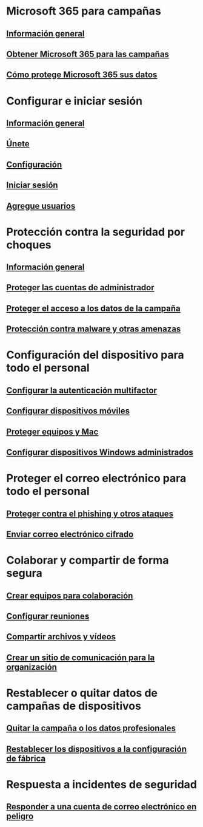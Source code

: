 # Microsoft 365 para campañas
## [Información general](index.md)
## [Obtener Microsoft 365 para las campañas](get-microsoft-365-campaigns.md)
## [Cómo protege Microsoft 365 sus datos](m365-campaigns-users.md)

# Configurar e iniciar sesión
## [Información general](microsoft-365-campaigns-setup-overview.md)
## [Únete](m365-campaigns-sign-up.md)
## [Configuración](../business/set-up.md?toc=/microsoft-365/campaigns/toc.json)
## [Iniciar sesión](m365-campaigns-sign-in.md)
## [Agregue usuarios](../business/add-users-m365b.md?toc=/microsoft-365/campaigns/toc.json)

# Protección contra la seguridad por choques
## [Información general](m365-campaigns-security-overview.md)
## [Proteger las cuentas de administrador](m365-campaigns-protect-admin-accounts.md)
## [Proteger el acceso a los datos de la campaña](m365-campaigns-conditional-access.md)
## [Protección contra malware y otras amenazas](m365-campaigns-increase-protection.md) 

# Configuración del dispositivo para todo el personal
## [Configurar la autenticación multifactor](m365-campaigns-multifactor-authenication.md)
## [Configurar dispositivos móviles](../business/set-up-mobile-devices.md?toc=/microsoft-365/campaigns/toc.json)
## [Proteger equipos y Mac](m365-campaigns-protect-pcs-macs.md)
## [Configurar dispositivos Windows administrados](../business/set-up-windows-devices.md?toc=/microsoft-365/campaigns/toc.json)

# Proteger el correo electrónico para todo el personal
## [Proteger contra el phishing y otros ataques](m365-campaigns-phishing-and-attacks.md)
## [Enviar correo electrónico cifrado](send-encrypted-email.md)

# Colaborar y compartir de forma segura
## [Crear equipos para colaboración](create-teams-for-collaboration.md)
## [Configurar reuniones](set-up-meetings.md)
## [Compartir archivos y vídeos](share-files-and-videos.md)
## [Crear un sitio de comunicación para la organización](create-communications-site.md)

# Restablecer o quitar datos de campañas de dispositivos 
## [Quitar la campaña o los datos profesionales](../business/remove-company-data.md?toc=/microsoft-365/campaigns/toc.json)
## [Restablecer los dispositivos a la configuración de fábrica](../business/reset-devices-to-factory-settings.md?toc=/microsoft-365/campaigns/toc.json)

# Respuesta a incidentes de seguridad
## [Responder a una cuenta de correo electrónico en peligro](/office365/securitycompliance/responding-to-a-compromised-email-account?toc=/microsoft-365/campaigns/toc.json&bc=/microsoft-365/campaigns/breadcrumb/toc.json)
